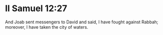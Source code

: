 # II Samuel 12:27

And Joab sent messengers to David and said, I have fought against Rabbah; moreover, I have taken the city of waters.
